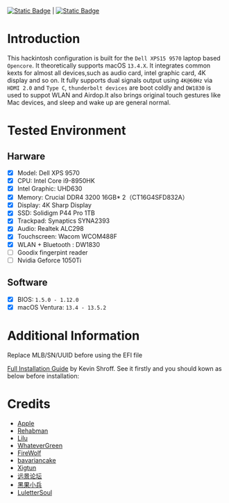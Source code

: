 [![Static Badge](https://img.shields.io/badge/%E8%8B%B1%E6%96%87-EN-green?link=https%3A%2F%2Fgithub.com%2Fc2h6s%2FDell-XPS15-9570-Hackintosh%2Fblob%2Fmain%2FREADME_CN.md)](https://github.com/c2h6s/Dell-XPS15-9570-Hackintosh/blob/main/README.md)
 | [![Static Badge](https://img.shields.io/badge/%E4%B8%AD%E6%96%87-CN-red?link=https%3A%2F%2Fgithub.com%2Fc2h6s%2FDell-XPS15-9570-Hackintosh%2Fblob%2Fmain%2FREADME_CN.md)](https://github.com/c2h6s/Dell-XPS15-9570-Hackintosh/blob/main/README_CN.md)


# Introduction

This hackintosh configuration is built for the `Dell XPS15 9570` laptop based `Opencore`. It theoretically supports macOS `13.4.X`. It integrates common kexts for almost all devices,such as audio card, intel graphic card, 4K display and so on. It fully supports  dual signals output using `4K@60Hz` via `HDMI 2.0` and `Type C`, `thunderbolt devices` are boot coldly and `DW1830` is used to suppot WLAN and Airdop.It also brings original touch gestures like Mac devices, and sleep and wake up are general normal.

# Tested Environment

##  Harware

- [x] Model: Dell XPS 9570
- [x] CPU: Intel Core i9-8950HK
- [x] Intel Graphic: UHD630
- [x] Memory: Crucial DDR4 3200 16GB* 2（CT16G4SFD832A）
- [x] Display: 4K Sharp Display
- [x] SSD: Solidigm P44 Pro 1TB
- [x] Trackpad: Synaptics SYNA2393
- [x] Audio: Realtek ALC298
- [x] Touchscreen: Wacom WCOM488F
- [x] WLAN + Bluetooth : DW1830
- [ ] Goodix fingerpint reader
- [ ] Nvidia Geforce 1050Ti

## Software

- [x] BIOS: `1.5.0 - 1.12.0`
- [x] macOS Ventura: `13.4 - 13.5.2`

# Additional Information

Replace MLB/SN/UUID before using the EFI file

[Full Installation Guide](https://www.youtube.com/watch?v=h22MJD8C1r8&t=823s) by Kevin Shroff. See it firstly and you should kown as below before installation:




# Credits

* [Apple](https://www.apple.com) 
* [Rehabman](https://github.com/RehabMan)
* [Lilu](https://github.com/acidanthera/Lilu)
* [WhateverGreen](https://github.com/acidanthera/WhateverGreen)
* [FireWolf](https://github.com/0xFireWolf/)
* [bavariancake](https://github.com/bavariancake/XPS9570-macOS)
* [Xigtun](https://github.com/Xigtun/xps-9570-mojave)
* [远景论坛](http://bbs.pcbeta.com/forum-559-1.html)
* [黑果小兵](https://blog.daliansky.net) 
* [LuletterSoul](https://github.com/LuletterSoul/Dell-XPS15-9570-macOS) 
